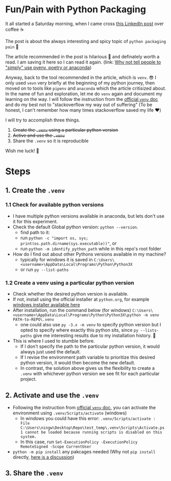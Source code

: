 # Fun/Pain with Python Packaging

It all started a Saturday morning, when I came cross [this LinkedIn post](https://www.linkedin.com/posts/maria-vechtomova_why-not-tell-people-to-simply-use-pyenv-activity-7182014679395766272-Rl9D) over coffee ☕ 

The post is about the always interesting and spicy topic of `python packaging pain` 🤪 

The article recommended in the post is hilarious 🤣 and definately worth a read. I am saving it here so I can read it again. (link: [Why not tell people to "simply" use pyenv, poetry or anaconda](https://www.bitecode.dev/p/why-not-tell-people-to-simply-use))

Anyway, back to the tool recommended in the article, which is `venv`. 😎 I only used `vevn` very briefly at the beginning of my python journey, then moved on to tools like `pipenv` and `anaconda` which the article critisized about. In the name of fun and exploration, let me do `venv` again and document my learning on the way. I will follow the instruction from the [official `venv` doc](https://docs.python.org/3/library/venv.html) and do my best not to "stackoverflow my way out of suffering" (To be honest, I can't remember how many times stackoverflow saved my life ❤️)

I will try to accomplish three things. 

1. ~~Create the `.venv` using a particular python version~~
2. ~~Active and use the `.venv`~~
3. Share the `.venv` so it is reproducible

Wish me luck! 🤞

# Steps

## 1. Create the `.venv`

### 1.1 Check for available python versions

* I have multiple python versions available in anaconda, but lets don't use it for this experiment.
* Check the default Global python version: `python --version`.    
    * find path to it:
    * run `python -c "import os, sys; print(os.path.dirname(sys.executable))"`, or 
    * run `python -m identify_python_path` while in this repo's root folder 
* How do I find out about other Pythons versions available in my machine? 
    * typically for windows it is saved in `C:\Users\<username>\AppData\Local\Programs\Python\Python3X`
    * or run `py --list-paths`

### 1.2 Create a venv using a particular python version

* Check whether the desired python version is available. 
* If not, install using the official installer at `python.org`, for example [windows installer available here](https://www.python.org/downloads/windows/)
* After installation, run the command below (for windows)
`C:\Users\<username>\AppData\Local\Programs\Python\Python3X\python -m venv PATH-to-REPO\.venv` 
    * one could also use `py -3.x -m venv` to specify python version but I opted to specify where exactly this python sits, since `py --lists-paths` give me interesting results due to my installation history. 🙈  
* This is where I used to stumble before. 
    * If I don't specify the path to the particular python version, it would always just used the default. 
    * If I revise the environment path variable to prioritize this desired python version, it would then become the new default. 
    * In contrast, the solution above gives us the flexibility to create a `.venv` with whichever python version we see fit for each particular project. 

## 2. Activate and use the `.venv`
* Following the instruction from [official `venv` doc](https://docs.python.org/3/library/venv.html), you can activate the environment using `.venv/Scripts/activate` (windows)
    * In windows you could have this error: `.venv/Scripts/activate : File C:\Users\ningw\Desktop\Repo\test_temp\.venv\Scripts\Activate.ps1 cannot be loaded because running scripts is disabled on this system. `
    * In this case, run `Set-ExecutionPolicy -ExecutionPolicy RemoteSigned -Scope CurrentUser`
* `python -m pip install` any pakcages needed (Why not `pip install` directly, [here is a discussion](https://www.bitecode.dev/p/relieving-your-python-packaging-pain))

## 3. Share the `.venv`